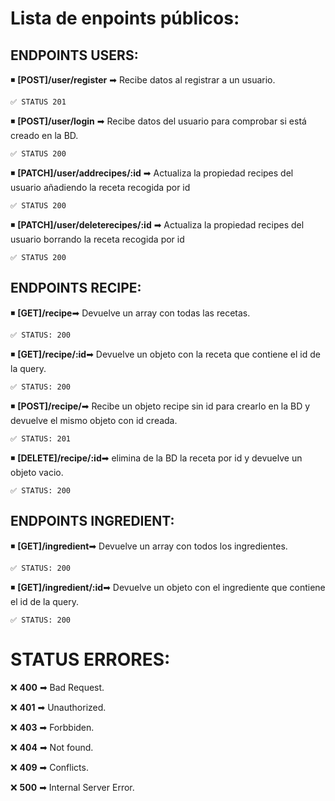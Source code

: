 # **Lista de enpoints públicos**:

## **ENDPOINTS USERS**:

◾ **[POST]/user/register** ➡ Recibe datos al registrar a un usuario.

    ✅ STATUS 201

◾ **[POST]/user/login** ➡ Recibe datos del usuario para comprobar si está creado en la BD.

    ✅ STATUS 200
    
◾ **[PATCH]/user/addrecipes/:id** ➡ Actualiza la propiedad recipes del usuario añadiendo la receta recogida por id

    ✅ STATUS 200
    
◾ **[PATCH]/user/deleterecipes/:id** ➡ Actualiza la propiedad recipes del usuario borrando la receta recogida por id

    ✅ STATUS 200
## **ENDPOINTS RECIPE**:

◾ **[GET]/recipe**➡ Devuelve un array con todas las recetas.

    ✅ STATUS: 200

◾ **[GET]/recipe/:id**➡ Devuelve un objeto con la receta que contiene el id de la query.

    ✅ STATUS: 200

◾ **[POST]/recipe/**➡ Recibe un objeto recipe sin id para crearlo en la BD y devuelve el mismo objeto con id creada.

    ✅ STATUS: 201


◾ **[DELETE]/recipe/:id**➡ elimina de la BD la receta por id y devuelve un objeto vacio.

    ✅ STATUS: 200
## **ENDPOINTS INGREDIENT**:

◾ **[GET]/ingredient**➡ Devuelve un array con todos los ingredientes.

    ✅ STATUS: 200

◾ **[GET]/ingredient/:id**➡ Devuelve un objeto con el ingrediente que contiene el id de la query.

    ✅ STATUS: 200


# STATUS ERRORES:

❌ **400** ➡ Bad Request.

❌ **401** ➡ Unauthorized.

❌ **403** ➡ Forbbiden.

❌ **404** ➡ Not found.

❌ **409** ➡ Conflicts.

❌ **500** ➡ Internal Server Error.
